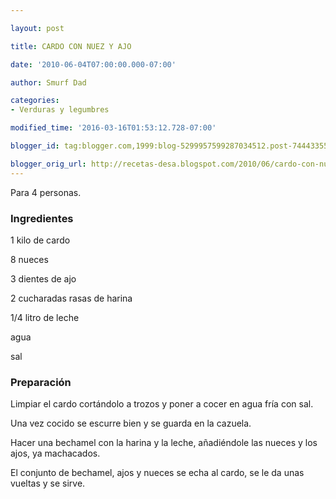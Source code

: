```yaml
---

layout: post

title: CARDO CON NUEZ Y AJO

date: '2010-06-04T07:00:00.000-07:00'

author: Smurf Dad

categories:
- Verduras y legumbres

modified_time: '2016-03-16T01:53:12.728-07:00'

blogger_id: tag:blogger.com,1999:blog-5299957599287034512.post-7444335554724026589

blogger_orig_url: http://recetas-desa.blogspot.com/2010/06/cardo-con-nuez-y-ajo.html
---
```


Para 4 personas.

<h3>Ingredientes</h3>

1 kilo de cardo

8 nueces

3 dientes de ajo

2 cucharadas rasas de harina

1/4 litro de leche

agua

sal

<h3>Preparación</h3>

Limpiar el cardo cortándolo a trozos y poner a cocer en agua fría con sal.

Una vez cocido se escurre bien y se guarda en la cazuela.

Hacer una bechamel con la harina y la leche, añadiéndole las nueces y los ajos, ya machacados.

El conjunto de bechamel, ajos y nueces se echa al cardo, se le da unas vueltas y se sirve.


